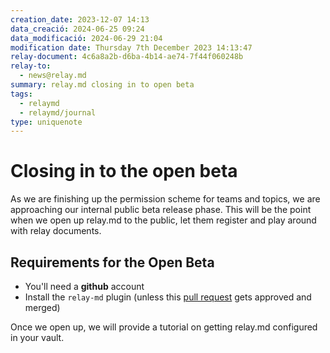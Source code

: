 ```yaml
---
creation_date: 2023-12-07 14:13
data_creació: 2024-06-25 09:24
data_modificació: 2024-06-29 21:04
modification date: Thursday 7th December 2023 14:13:47
relay-document: 4c6a8a2b-d6ba-4b14-ae74-7f44f060248b
relay-to:
  - news@relay.md
summary: relay.md closing in to open beta
tags:
  - relaymd
  - relaymd/journal
type: uniquenote
---
```


# Closing in to the open beta
As we are finishing up the permission scheme for teams and topics, we are approaching our internal public beta release phase.
This will be the point when we open up relay.md to the public, let them register and play around with relay documents.
## Requirements for the Open Beta
* You'll need a **github** account
* Install the `relay-md` plugin (unless this [pull request](https://github.com/obsidianmd/obsidian-releases/pull/2734) gets approved and merged)

Once we open up, we will provide a tutorial on getting relay.md configured in your vault.